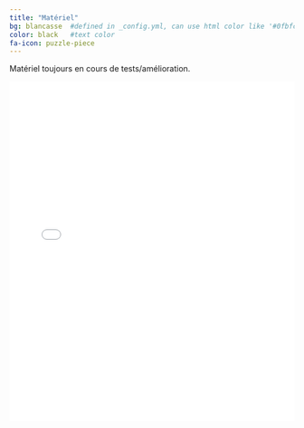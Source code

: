 ```yaml
---
title: "Matériel"
bg: blancasse  #defined in _config.yml, can use html color like '#0fbfcf'
color: black   #text color
fa-icon: puzzle-piece
---
```


Matériel toujours en cours de tests/amélioration.

<embed src="files/Dilemma-materiel-complet.pdf" type="application/pdf" width="100%" height="600px" />